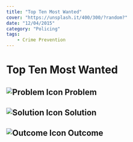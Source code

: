 ```yaml
---
title: "Top Ten Most Wanted"
cover: "https://unsplash.it/400/300/?random?"
date: "12/04/2015"
category: "Policing"
tags:
    - Crime Prevention  
---
```


# Top Ten Most Wanted

## ![Problem Icon](https://github.com/google/material-design-icons/raw/master/alert/1x_web/ic_error_outline_black_48dp.png "Problem") Problem

## ![Solution Icon](https://github.com/google/material-design-icons/raw/master/action/1x_web/ic_lightbulb_outline_black_48dp.png "Solution") Solution

## ![Outcome Icon](https://github.com/google/material-design-icons/raw/master/action/1x_web/ic_view_list_black_48dp.png "Outcome") Outcome


